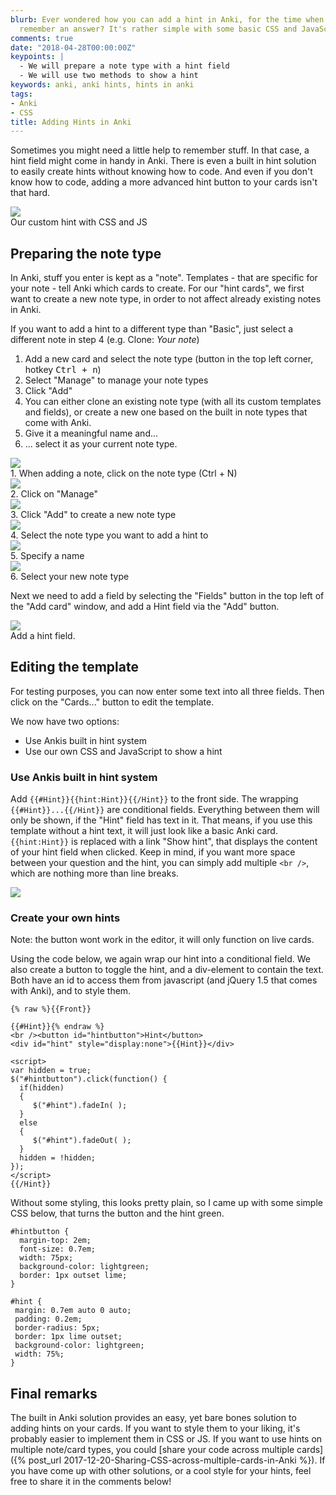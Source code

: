 ```yaml
---
blurb: Ever wondered how you can add a hint in Anki, for the time when you just can't
  remember an answer? It's rather simple with some basic CSS and JavaScript
comments: true
date: "2018-04-28T00:00:00Z"
keypoints: |
  - We will prepare a note type with a hint field
  - We will use two methods to show a hint
keywords: anki, anki hints, hints in anki
tags:
- Anki
- CSS
title: Adding Hints in Anki
---
```


Sometimes you might need a little help to remember stuff. In that case, a hint field might come in handy in Anki. There is even a built in hint solution to easily create hints without knowing how to code. And even if you don't know how to code, adding a more advanced hint button to your cards isn't that hard.

<div class="grid-x align-center grid-padding-x text-center">
    <div class="cell large-10">
        <div class="card">
            <img src="/images/anki_hints/css_hint.png">
            <div class="sub card-section">Our custom hint with CSS and JS</div>
        </div>
    </div>
</div>

## Preparing the note type

In Anki, stuff you enter is kept as a "note". Templates - that are specific for your note - tell Anki which cards to create. For our "hint cards", we first want to create a new note type, in order to not affect already existing notes in Anki.

<div class="callout primary">If you want to add a hint to a different type than "Basic", just select a different note in step 4 (e.g. Clone: <em>Your note</em>)</div>

1. Add a new card and select the note type (button in the top left corner, hotkey <kbd>Ctrl + n</kbd>)
2. Select "Manage" to manage your note types
3. Click "Add"
4. You can either clone an existing note type (with all its custom templates and fields), or create a new one based on the built in note types that come with Anki.
5. Give it a meaningful name and...
6. ... select it as your current note type.

<div class="grid-x grid-padding-x align-center text-center">
    <div class="cell large-10">
        <div class="card">
            <div class="card-section"><img src="/images/anki_hints/new_note.png"></div>
            <div class="sub card-section">1. When adding a note, click on the note type (Ctrl + N)</div>
        </div>
    </div>
</div>

<div class="grid-x grid-padding-x align-center text-center" data-equalizer>
    <div class="cell large-5">
        <div class="card" data-equalizer-watch>
            <div class="card-section"><img src="/images/anki_hints/manage_note.png"></div>
            <div class="sub card-section">2. Click on "Manage"</div>
        </div>
    </div>
    <div class="cell large-5">
        <div class="card" data-equalizer-watch>
            <div class="card-section"><img src="/images/anki_hints/add_note.png"></div>
            <div class="sub card-section">3. Click "Add" to create a new note type</div>
        </div>
    </div>
</div>

<div class="grid-x grid-padding-x align-center text-center">
    <div class="cell large-5">
        <div class="card">
            <img src="/images/anki_hints/add_basic.png">
            <div class="sub card-section">4. Select the note type you want to add a hint to</div>
        </div>
    </div>
    <div class="cell large-5">
        <div class="card">
            <img src="/images/anki_hints/new_note_named.png">
            <div class="sub card-section">5. Specify a name</div>
        </div>
    </div>
</div>

<div class="grid-x grid-padding-x align-center text-center">
    <div class="cell large-5">
        <div class="card">
            <img src="/images/anki_hints/basic_chooser.png">
            <div class="sub card-section">6. Select your new note type</div>
        </div>
    </div>
</div>

Next we need to add a field by selecting the "Fields" button in the top left of the "Add card" window, and add a Hint field via the "Add" button.

<div class="grid-x align-center text-center">
    <div class="cell large-10">
        <div class="card">
            <img src="/images/anki_hints/add_field.png">
            <div class="sub card-section">Add a hint field.</div>
        </div>
    </div>
</div>

## Editing the template

For testing purposes, you can now enter some text into all three fields. Then click on the "Cards..." button to edit the template.

We now have two options:

- Use Ankis built in hint system
- Use our own CSS and JavaScript to show a hint

### Use Ankis built in hint system

Add ```{{#Hint}}{{hint:Hint}}{{/Hint}}``` to the front side. The wrapping ```{{#Hint}}...{{/Hint}}``` are conditional fields. Everything between them will only be shown, if the "Hint" field has text in it. That means, if you use this template without a hint text, it will just look like a basic Anki card. ```{{hint:Hint}}``` is replaced with a link "Show hint", that displays the content of your hint field when clicked. Keep in mind, if you want more space between your question and the hint, you can simply add multiple ```<br />```, which are nothing more than line breaks.

<div class="grid-x grid-padding-x align-center text-center">
    <div class="cell large-10">
        <div class="card">
            <img src="/images/anki_hints/simple_hint.png">
            <div class="sub card-section"></div>
        </div>
    </div>
</div>

### Create your own hints

Note: the button wont work in the editor, it will only function on live cards.

Using the code below, we again wrap our hint into a conditional field. We also create a button to toggle the hint, and a div-element to contain the text. Both have an id to access them from javascript (and jQuery 1.5 that comes with Anki), and to style them.

<pre><code>{% raw %}{{Front}}

{{#Hint}}{% endraw %}
&lt;br /&gt;&lt;button id="hintbutton"&gt;Hint&lt;/button&gt;
&lt;div id="hint" style="display:none"&gt;{{Hint}}&lt;/div&gt;

&lt;script&gt;
var hidden = true;
$("#hintbutton").click(function() {
  if(hidden)
  {
     $("#hint").fadeIn( );
  }
  else
  {
     $("#hint").fadeOut( );
  }
  hidden = !hidden;
});
&lt;/script&gt;
{{/Hint}}
</code></pre>

Without some styling, this looks pretty plain, so I came up with some simple CSS below, that turns the button and the hint green.

<pre><code>#hintbutton {
  margin-top: 2em;
  font-size: 0.7em;
  width: 75px;
  background-color: lightgreen;
  border: 1px outset lime;
}

#hint {
 margin: 0.7em auto 0 auto;
 padding: 0.2em;
 border-radius: 5px;
 border: 1px lime outset;
 background-color: lightgreen;
 width: 75%;
}</code></pre>

## Final remarks
The built in Anki solution provides an easy, yet bare bones solution to adding hints on your cards. If you want to style them to your liking, it's probably easier to implement them in CSS or JS. If you want to use hints on multiple note/card types, you could [share your code across multiple cards]({% post_url 2017-12-20-Sharing-CSS-across-multiple-cards-in-Anki %}). If you have come up with other solutions, or a cool style for your hints, feel free to share it in the comments below!